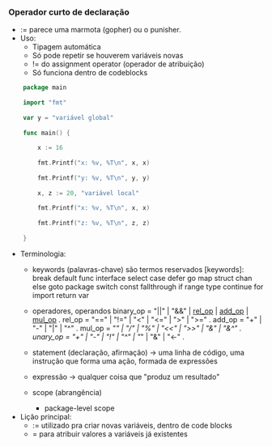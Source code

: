 ### Operador curto de declaração

- := parece uma marmota (gopher) ou o punisher.
- Uso:
    - Tipagem automática
    - Só pode repetir se houverem variáveis novas 
    - != do assignment operator (operador de atribuição)
    - Só funciona dentro de codeblocks
      
```go
	package main
	
	import "fmt"
	
	var y = "variável global"
	
	func main() {
	
	    x := 16
	
	    fmt.Printf("x: %v, %T\n", x, x)
	
	    fmt.Printf("y: %v, %T\n", y, y)
	
	    x, z := 20, "variável local"
	
	    fmt.Printf("x: %v, %T\n", x, x)
	
	    fmt.Printf("z: %v, %T\n", z, z)
	
	}
```
      
- Terminologia:
    - keywords (palavras-chave) são termos reservados
      [keywords]: 
		break        default      func         interface    select
			case         defer        go           map          struct
			chan         else         goto         package      switch
			const        fallthrough  if           range        type
			continue     for          import       return       var
      
    - operadores, operandos
		    binary_op  = "||" | "&&" | [rel_op](https://go.dev/ref/spec#rel_op) | [add_op](https://go.dev/ref/spec#add_op) | [mul_op](https://go.dev/ref/spec#mul_op) .
			rel_op     = "==" | "!=" | "<" | "<=" | ">" | ">=" .
			add_op     = "+" | "-" | "|" | "^" .
			mul_op     = "*" | "/" | "%" | "<<" | ">>" | "&" | "&^" .
			unary_op   = "+" | "-" | "!" | "^" | "*" | "&" | "<-" .
      
    - statement (declaração, afirmação) → uma linha de código, uma instrução que forma uma ação, formada de expressões
    - expressão -> qualquer coisa que "produz um resultado"
    - scope (abrangência)
        - package-level scope
- Lição principal:
    - := utilizado pra criar novas variáveis, dentro de code blocks
    - = para atribuir valores a variáveis já existentes
